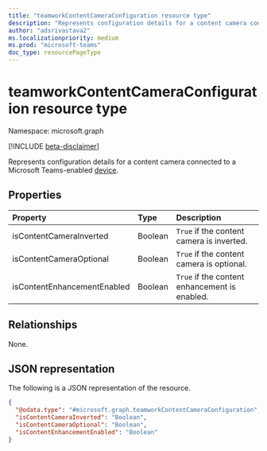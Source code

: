 ```yaml
---
title: "teamworkContentCameraConfiguration resource type"
description: "Represents configuration details for a content camera connected to a Microsoft Teams-enabled device."
author: "adsrivastava2"
ms.localizationpriority: medium
ms.prod: "microsoft-teams"
doc_type: resourcePageType
---
```


# teamworkContentCameraConfiguration resource type

Namespace: microsoft.graph

[!INCLUDE [beta-disclaimer](../../includes/beta-disclaimer.md)]

Represents configuration details for a content camera connected to a Microsoft Teams-enabled [device](../resources/teamworkdevice.md).

## Properties
|Property|Type|Description|
|:---|:---|:---|
|isContentCameraInverted|Boolean|`True` if the content camera is inverted.|
|isContentCameraOptional|Boolean|`True` if the content camera is optional.|
|isContentEnhancementEnabled|Boolean|`True` if the content enhancement is enabled.|

## Relationships
None.

## JSON representation
The following is a JSON representation of the resource.
<!-- {
  "blockType": "resource",
  "@odata.type": "microsoft.graph.teamworkContentCameraConfiguration"
}
-->
``` json
{
  "@odata.type": "#microsoft.graph.teamworkContentCameraConfiguration",
  "isContentCameraInverted": "Boolean",
  "isContentCameraOptional": "Boolean",
  "isContentEnhancementEnabled": "Boolean"
}
```

